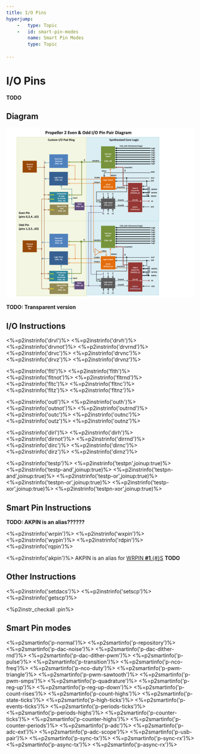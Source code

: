 ```yaml
---
title: I/O Pins
hyperjump:
    -   type: Topic
    -   id: smart-pin-modes
        name: Smart Pin Modes
        type: Topic

---
```


# I/O Pins

**TODO**


## Diagram
<img src="pin-diagram.png">

**TODO: Transparent version**

## I/O Instructions
<%=p2instrinfo('drvl')%>
<%=p2instrinfo('drvh')%>
<%=p2instrinfo('drvnot')%>
<%=p2instrinfo('drvrnd')%>
<%=p2instrinfo('drvc')%>
<%=p2instrinfo('drvnc')%>
<%=p2instrinfo('drvz')%>
<%=p2instrinfo('drvnz')%>

<%=p2instrinfo('fltl')%>
<%=p2instrinfo('flth')%>
<%=p2instrinfo('fltnot')%>
<%=p2instrinfo('fltrnd')%>
<%=p2instrinfo('fltc')%>
<%=p2instrinfo('fltnc')%>
<%=p2instrinfo('fltz')%>
<%=p2instrinfo('fltnz')%>

<%=p2instrinfo('outl')%>
<%=p2instrinfo('outh')%>
<%=p2instrinfo('outnot')%>
<%=p2instrinfo('outrnd')%>
<%=p2instrinfo('outc')%>
<%=p2instrinfo('outnc')%>
<%=p2instrinfo('outz')%>
<%=p2instrinfo('outnz')%>

<%=p2instrinfo('dirl')%>
<%=p2instrinfo('dirh')%>
<%=p2instrinfo('dirnot')%>
<%=p2instrinfo('dirrnd')%>
<%=p2instrinfo('dirc')%>
<%=p2instrinfo('dirnc')%>
<%=p2instrinfo('dirz')%>
<%=p2instrinfo('dirnz')%>


<%=p2instrinfo('testp')%>
<%=p2instrinfo('testpn',joinup:true)%>
<%=p2instrinfo('testp-and',joinup:true)%>
<%=p2instrinfo('testpn-and',joinup:true)%>
<%=p2instrinfo('testp-or',joinup:true)%>
<%=p2instrinfo('testpn-or',joinup:true)%>
<%=p2instrinfo('testp-xor',joinup:true)%>
<%=p2instrinfo('testpn-xor',joinup:true)%>



## Smart Pin Instructions

**TODO: AKPIN is an alias??????**

<%=p2instrinfo('wrpin')%>
<%=p2instrinfo('wxpin')%>
<%=p2instrinfo('wypin')%>
<%=p2instrinfo('rdpin')%>
<%=p2instrinfo('rqpin')%>

<%=p2instrinfo('akpin')%>
AKPIN is an alias for [WRPIN **#1**,{#}S](#wrpin) **TODO**


## Other Instructions

<%=p2instrinfo('setdacs')%>
<%=p2instrinfo('setscp')%>
<%=p2instrinfo('getscp')%>

<%p2instr_checkall :pin%>

## Smart Pin modes

<%=p2smartinfo('p-normal')%>
<%=p2smartinfo('p-repository')%>
<%=p2smartinfo('p-dac-noise')%>
<%=p2smartinfo('p-dac-dither-rnd')%>
<%=p2smartinfo('p-dac-dither-pwm')%>
<%=p2smartinfo('p-pulse')%>
<%=p2smartinfo('p-transition')%>
<%=p2smartinfo('p-nco-freq')%>
<%=p2smartinfo('p-nco-duty')%>
<%=p2smartinfo('p-pwm-triangle')%>
<%=p2smartinfo('p-pwm-sawtooth')%>
<%=p2smartinfo('p-pwm-smps')%>
<%=p2smartinfo('p-quadrature')%>
<%=p2smartinfo('p-reg-up')%>
<%=p2smartinfo('p-reg-up-down')%>
<%=p2smartinfo('p-count-rises')%>
<%=p2smartinfo('p-count-highs')%>
<%=p2smartinfo('p-state-ticks')%>
<%=p2smartinfo('p-high-ticks')%>
<%=p2smartinfo('p-events-ticks')%>
<%=p2smartinfo('p-periods-ticks')%>
<%=p2smartinfo('p-periods-highs')%>
<%=p2smartinfo('p-counter-ticks')%>
<%=p2smartinfo('p-counter-highs')%>
<%=p2smartinfo('p-counter-periods')%>
<%=p2smartinfo('p-adc')%>
<%=p2smartinfo('p-adc-ext')%>
<%=p2smartinfo('p-adc-scope')%>
<%=p2smartinfo('p-usb-pair')%>
<%=p2smartinfo('p-sync-tx')%>
<%=p2smartinfo('p-sync-rx')%>
<%=p2smartinfo('p-async-tx')%>
<%=p2smartinfo('p-async-rx')%>



